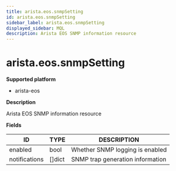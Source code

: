 ```yaml
---
title: arista.eos.snmpSetting
id: arista.eos.snmpSetting
sidebar_label: arista.eos.snmpSetting
displayed_sidebar: MQL
description: Arista EOS SNMP information resource
---
```


# arista.eos.snmpSetting

**Supported platform**

- arista-eos

**Description**

Arista EOS SNMP information resource

**Fields**

| ID            | TYPE           | DESCRIPTION                      |
| ------------- | -------------- | -------------------------------- |
| enabled       | bool           | Whether SNMP logging is enabled  |
| notifications | &#91;&#93;dict | SNMP trap generation information |
